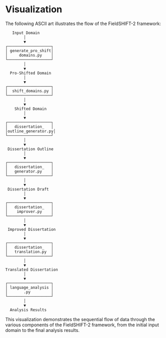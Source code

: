 # Visualization

The following ASCII art illustrates the flow of the FieldSHIFT-2 framework:

```
   Input Domain
        │
        ▼
┌───────────────────┐
│ generate_pro_shift│
│     domains.py    │
└───────────────────┘
        │
        ▼
  Pro-Shifted Domain
        │
        ▼
┌───────────────────┐
│  shift_domains.py │
└───────────────────┘
        │
        ▼
    Shifted Domain
        │
        ▼
┌───────────────────┐
│   dissertation_   │
│outline_generator.py│
└───────────────────┘
        │
        ▼
 Dissertation Outline
        │
        ▼
┌───────────────────┐
│   dissertation_   │
│   generator.py    │
└───────────────────┘
        │
        ▼
 Dissertation Draft
        │
        ▼
┌───────────────────┐
│   dissertation_   │
│    improver.py    │
└───────────────────┘
        │
        ▼
 Improved Dissertation
        │
        ▼
┌───────────────────┐
│   dissertation_   │
│   translation.py  │
└───────────────────┘
        │
        ▼
Translated Dissertation
        │
        ▼
┌───────────────────┐
│ language_analysis │
│       .py         │
└───────────────────┘
        │
        ▼
  Analysis Results
```

This visualization demonstrates the sequential flow of data through the various components of the FieldSHIFT-2 framework, from the initial input domain to the final analysis results.